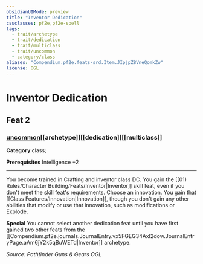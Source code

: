 ```yaml
---
obsidianUIMode: preview
title: "Inventor Dedication"
cssclasses: pf2e,pf2e-spell
tags:
  - trait/archetype
  - trait/dedication
  - trait/multiclass
  - trait/uncommon
  - category/class
aliases: "Compendium.pf2e.feats-srd.Item.JIpjpZ8VneQomkZw"
license: OGL
---
```

# Inventor Dedication
## Feat 2
### [uncommon](uncommon "Uncommon Rarity Trait")[[archetype]][[dedication]][[multiclass]]

**Category** class; 



**Prerequisites** Intelligence +2
* * *
You become trained in Crafting and inventor class DC. You gain the [[01) Rules/Character Building/Feats/Inventor|Inventor]] skill feat, even if you don't meet the skill feat's requirements. Choose an innovation. You gain that [[Class Features/Innovation|Innovation]], though you don't gain any other abilities that modify or use that innovation, such as modifications or Explode.

**Special** You cannot select another dedication feat until you have first gained two other feats from the [[Compendium.pf2e.journals.JournalEntry.vx5FGEG34AxI2dow.JournalEntryPage.aAm6jY2k5qBuWETd|Inventor]] archetype.

*Source: Pathfinder Guns & Gears*
*OGL*